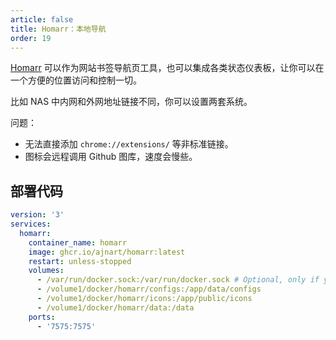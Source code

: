 ```yaml
---
article: false
title: Homarr：本地导航
order: 19
---
```


[Homarr](https://github.com/ajnart/homarr) 可以作为网站书签导航页工具，也可以集成各类状态仪表板，让你可以在一个方便的位置访问和控制一切。

比如 NAS 中内网和外网地址链接不同，你可以设置两套系统。

问题：

- 无法直接添加 `chrome://extensions/` 等非标准链接。
- 图标会远程调用 Github 图库，速度会慢些。

## 部署代码

```yml
version: '3'
services:
  homarr:
    container_name: homarr
    image: ghcr.io/ajnart/homarr:latest
    restart: unless-stopped
    volumes:
      - /var/run/docker.sock:/var/run/docker.sock # Optional, only if you want docker integration
      - /volume1/docker/homarr/configs:/app/data/configs
      - /volume1/docker/homarr/icons:/app/public/icons
      - /volume1/docker/homarr/data:/data
    ports:
      - '7575:7575'
```
